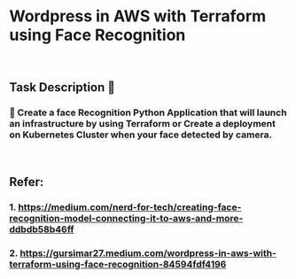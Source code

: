 # Wordpress in AWS with Terraform using Face Recognition
</br>

## Task Description 📄 <br>

### 📌 Create a face Recognition Python Application that will launch an infrastructure by using Terraform or Create a deployment on Kubernetes Cluster when your face detected by camera. 
<br>

## Refer: <br>

### 1. https://medium.com/nerd-for-tech/creating-face-recognition-model-connecting-it-to-aws-and-more-ddbdb58b46ff <br>

### 2. https://gursimar27.medium.com/wordpress-in-aws-with-terraform-using-face-recognition-84594fdf4196
